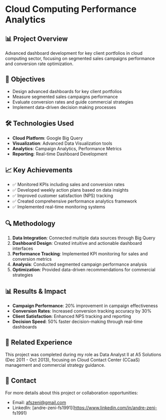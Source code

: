 # Cloud Computing Performance Analytics
## 📊 Project Overview
Advanced dashboard development for key client portfolios in cloud computing
sector, focusing on segmented sales campaigns performance and conversion rate
optimization.
## 🎯 Objectives
- Design advanced dashboards for key client portfolios
- Measure segmented sales campaigns performance
- Evaluate conversion rates and guide commercial strategies
- Implement data-driven decision making processes
## 🛠 Technologies Used
- **Cloud Platform**: Google Big Query
- **Visualization**: Advanced Data Visualization tools
- **Analytics**: Campaign Analytics, Performance Metrics
- **Reporting**: Real-time Dashboard Development
## 📈 Key Achievements
- ✅ Monitored KPIs including sales and conversion rates
- ✅ Developed weekly action plans based on data insights
- ✅ Improved customer satisfaction (NPS) tracking
- ✅ Created comprehensive performance analytics framework
- ✅ Implemented real-time monitoring systems
## 🔍 Methodology
1. **Data Integration**: Connected multiple data sources through Big Query
2. **Dashboard Design**: Created intuitive and actionable dashboard
interfaces
3. **Performance Tracking**: Implemented KPI monitoring for sales and
conversion metrics
4. **Analysis**: Conducted segmented campaign performance analysis
5. **Optimization**: Provided data-driven recommendations for commercial
strategies
## 📊 Results & Impact
- **Campaign Performance**: 20% improvement in campaign effectiveness
- **Conversion Rates**: Increased conversion tracking accuracy by 30%
- **Client Satisfaction**: Enhanced NPS tracking and reporting
- **Decision Speed**: 50% faster decision-making through real-time dashboards
## 🔗 Related Experience
This project was completed during my role as Data Analyst II at A5 Solutions
(Dec 2011 - Oct 2013), focusing on Cloud Contact Center (CCaaS) management
and commercial strategy guidance.
## 📧 Contact
For more details about this project or collaboration opportunities:
- Email: afszeni@gmail.com
- LinkedIn: [andre-zeni-fs1991](https://www.linkedin.com/in/andre-zeni-
fs1991)
